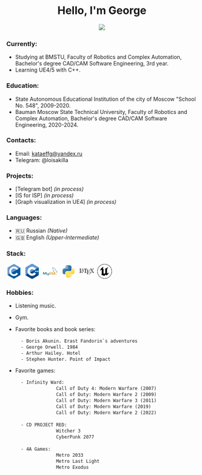 <h1 align="center">
  Hello, I'm George
</h1>
<div id="header" align="center">
  <img src="https://media.giphy.com/media/YQitE4YNQNahy/giphy-downsized-large.gif" width="100"/>
</div>



### Currently:
- Studying at BMSTU, Faculty of Robotics and Complex Automation, Bachelor's degree CAD/CAM Software Engineering, 3rd year.
- Learning UE4/5 with C++.

### Education:
- State Autonomous Educational Institution of the city of Moscow "School No. 548", 2009-2020.
-  Bauman Moscow State Technical University, Faculty of Robotics and Complex Automation, Bachelor's degree CAD/CAM Software Engineering, 2020-2024.

### Contacts:
- Email: kataeffg@yandex.ru
- Telegram: @loisakilla

### Projects:
- [Telegram bot] *(in process)*
- [IS for ISP] *(in process)*
- [Graph visualization in UE4] *(in process)*

### Languages:
- :ru: Russian *(Native)*
- :uk: English *(Upper-Intermediate)*


### Stack:
<div>
  <img src="https://github.com/devicons/devicon/blob/master/icons/c/c-original.svg" title="C" width="40" height="40" alt="C"/>&nbsp;
  <img src="https://github.com/devicons/devicon/blob/master/icons/cplusplus/cplusplus-original.svg" title="C++" width="40" height="40" alt="C++"/>&nbsp;
  <img src="https://github.com/devicons/devicon/blob/master/icons/mysql/mysql-original-wordmark.svg" title="MySQL" width="40" height="40" alt="MySQL"/>&nbsp;
  <img src="https://github.com/devicons/devicon/blob/master/icons/python/python-original.svg" title="Python" width="40" height="40" alt="Python"/>&nbsp;
  <img src="https://github.com/devicons/devicon/blob/master/icons/latex/latex-original.svg" title="Latex" width="40" height="40" alt="Latex"/>&nbsp;
  <img src="https://github.com/devicons/devicon/blob/master/icons/unrealengine/unrealengine-original.svg" title="UE4" width="40" height="40" alt="UE4"/>
</div>

### Hobbies:

- Listening music.
- Gym.
- Favorite books and book series:

        - Boris Akunin. Erast Fandorin`s adventures
        - George Orwell. 1984
        - Arthur Hailey. Hotel
        - Stephen Hunter. Point of Impact
        


- Favorite games:
    
        - Infinity Ward:  
                     Call of Duty 4: Modern Warfare (2007)
                     Call of Duty: Modern Warfare 2 (2009)
                     Call of Duty: Modern Warfare 3 (2011)
                     Call of Duty: Modern Warfare (2019)
                     Call of Duty: Modern Warfare 2 (2022)

        - CD PROJECT RED:
                     Witcher 3
                     CyberPunk 2077
    
        - 4A Games:
                     Metro 2033
                     Metro Last Light
                     Metro Exodus
